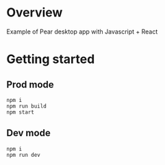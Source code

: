# Overview
Example of Pear desktop app with Javascript + React

# Getting started
## Prod mode
```shell
npm i
npm run build
npm start
```

## Dev mode
```shell
npm i
npm run dev
```
